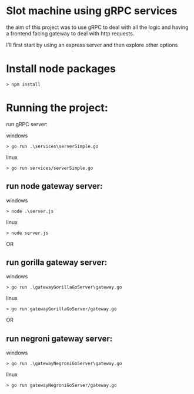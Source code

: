 # Slot machine using gRPC services

the aim of this project was to use gRPC to deal with all the logic and having a frontend facing gateway to deal with http requests.

I'll first start by using an express server and then explore other options

# Install node packages

    > npm install 

# Running the project:
run gRPC server:

windows

    > go run .\services\serverSimple.go 

linux

    > go run services/serverSimple.go 

## run node gateway server:
windows

    > node .\server.js 

linux

    > node server.js 


OR 

## run gorilla gateway server:

windows

    > go run .\gatewayGorillaGoServer\gateway.go
    
linux

    > go run gatewayGorillaGoServer/gateway.go
OR 

## run negroni gateway server:

windows

    > go run .\gatewayNegroniGoServer\gateway.go
    
linux

    > go run gatewayNegroniGoServer/gateway.go
